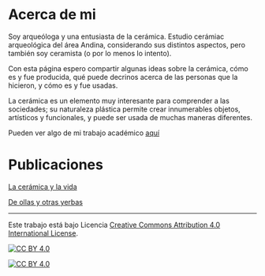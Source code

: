 # Acerca de mi

Soy arqueóloga y una entusiasta de la cerámica. Estudio cerámiac arqueológica del área Andina, considerando sus distintos aspectos, pero también soy ceramista (o por lo menos lo intento).

Con esta página espero compartir algunas ideas sobre la cerámica, cómo es y fue producida, qué puede decrinos acerca de las personas que la hicieron, y cómo es y fue usadas.

La cerámica es un elemento muy interesante para comprender a las sociedades; su naturaleza plástica permite crear innumerables objetos, artísticos y funcionales, y puede ser usada de muchas maneras diferentes.

Pueden ver algo de mi trabajo académico [aquí](https://www.researchgate.net/profile/Agustina-Scaro)


# Publicaciones

[La cerámica y la vida](/_posts/2022-10-05-PotteryLife.md)

[De ollas y otras yerbas](/ES/2022-10-12-ollas.md)


---


Este trabajo está bajo Licencia 
[Creative Commons Attribution 4.0 International License][cc-by].

[![CC BY 4.0][cc-by-shield]][cc-by]

[![CC BY 4.0][cc-by-image]][cc-by]

[cc-by]: http://creativecommons.org/licenses/by/4.0/
[cc-by-image]: https://i.creativecommons.org/l/by/4.0/88x31.png
[cc-by-shield]: https://img.shields.io/badge/License-CC%20BY%204.0-lightgrey.svg


